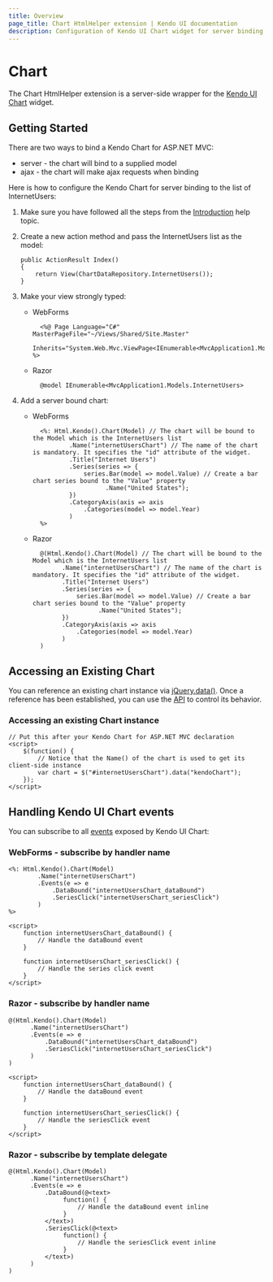 ```yaml
---
title: Overview
page_title: Chart HtmlHelper extension | Kendo UI documentation
description: Configuration of Kendo UI Chart widget for server binding in quick steps, add Chart HtmlHelper extension, manipulate Kendo UI chart events.
---
```


# Chart

The Chart HtmlHelper extension is a server-side wrapper for the [Kendo UI Chart](/api/dataviz/chart) widget.

## Getting Started

There are two ways to bind a Kendo Chart for ASP.NET MVC:

*   server - the chart will bind to a supplied model
*   ajax - the chart will make ajax requests when binding

Here is how to configure the Kendo Chart for server binding to the list of InternetUsers:

1.  Make sure you have followed all the steps from the [Introduction](/using-kendo-with/aspnet-mvc/introduction) help topic.

2.  Create a new action method and pass the InternetUsers list as the model:

        public ActionResult Index()
        {
            return View(ChartDataRepository.InternetUsers());
        }

3.  Make your view strongly typed:
    - WebForms

            <%@ Page Language="C#" MasterPageFile="~/Views/Shared/Site.Master"
               Inherits="System.Web.Mvc.ViewPage<IEnumerable<MvcApplication1.Models.InternetUsers>>" %>
    - Razor

            @model IEnumerable<MvcApplication1.Models.InternetUsers>
4.  Add a server bound chart:
    - WebForms

            <%: Html.Kendo().Chart(Model) // The chart will be bound to the Model which is the InternetUsers list
                    .Name("internetUsersChart") // The name of the chart is mandatory. It specifies the "id" attribute of the widget.
                    .Title("Internet Users")
                    .Series(series => {
                        series.Bar(model => model.Value) // Create a bar chart series bound to the "Value" property
                              .Name("United States");
                    })
                    .CategoryAxis(axis => axis
                        .Categories(model => model.Year)
                    )
            %>
    - Razor

            @(Html.Kendo().Chart(Model) // The chart will be bound to the Model which is the InternetUsers list
                  .Name("internetUsersChart") // The name of the chart is mandatory. It specifies the "id" attribute of the widget.
                  .Title("Internet Users")
                  .Series(series => {
                      series.Bar(model => model.Value) // Create a bar chart series bound to the "Value" property
                            .Name("United States");
                  })
                  .CategoryAxis(axis => axis
                      .Categories(model => model.Year)
                  )
            )

## Accessing an Existing Chart

You can reference an existing chart instance via [jQuery.data()](http://api.jquery.com/jQuery.data/).
Once a reference has been established, you can use the [API](/api/dataviz/chart#methods) to control its behavior.

### Accessing an existing Chart instance

    // Put this after your Kendo Chart for ASP.NET MVC declaration
    <script>
        $(function() {
            // Notice that the Name() of the chart is used to get its client-side instance
            var chart = $("#internetUsersChart").data("kendoChart");
        });
    </script>

## Handling Kendo UI Chart events

You can subscribe to all [events](/api/dataviz/chart#events) exposed by Kendo UI Chart:


### WebForms - subscribe by handler name

    <%: Html.Kendo().Chart(Model)
            .Name("internetUsersChart")
            .Events(e => e
                .DataBound("internetUsersChart_dataBound")
                .SeriesClick("internetUsersChart_seriesClick")
            )
    %>

    <script>
        function internetUsersChart_dataBound() {
            // Handle the dataBound event
        }

        function internetUsersChart_seriesClick() {
            // Handle the series click event
        }
    </script>


### Razor - subscribe by handler name

    @(Html.Kendo().Chart(Model)
          .Name("internetUsersChart")
          .Events(e => e
              .DataBound("internetUsersChart_dataBound")
              .SeriesClick("internetUsersChart_seriesClick")
          )
    )

    <script>
        function internetUsersChart_dataBound() {
            // Handle the dataBound event
        }

        function internetUsersChart_seriesClick() {
            // Handle the seriesClick event
        }
    </script>


### Razor - subscribe by template delegate

    @(Html.Kendo().Chart(Model)
          .Name("internetUsersChart")
          .Events(e => e
              .DataBound(@<text>
                   function() {
                       // Handle the dataBound event inline
                   }
              </text>)
              .SeriesClick(@<text>
                   function() {
                       // Handle the seriesClick event inline
                   }
              </text>)
          )
    )

